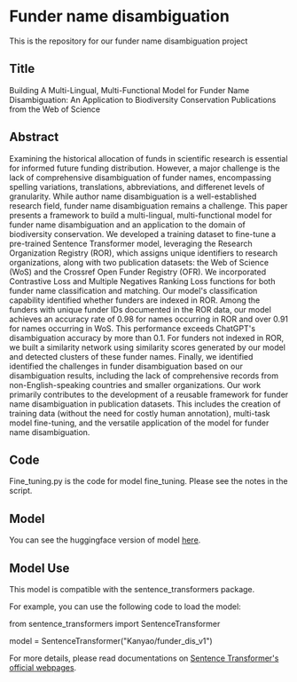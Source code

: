 # Funder name disambiguation

This is the repository for our funder name disambiguation project 

## Title

Building A Multi-Lingual, Multi-Functional Model for Funder Name Disambiguation: An Application to Biodiversity Conservation Publications from the Web of Science

## Abstract
Examining the historical allocation of funds in scientific research is essential for informed future funding distribution. However, a major challenge is the lack of comprehensive disambiguation of funder names, encompassing spelling variations, translations, abbreviations, and differenet levels of granularity. While author name disambiguation is a well-established research field, funder name disambiguation remains a challenge. This paper presents a framework to build a multi-lingual, multi-functional model for funder name disambiguation and an application to the domain of biodiversity conservation. We developed a training dataset to fine-tune a pre-trained Sentence Transformer model, leveraging the Research Organization Registry (ROR), which assigns unique identifiers to research organizations, along with two publication datasets: the Web of Science (WoS) and the Crossref Open Funder Registry (OFR). We incorporated Contrastive Loss and Multiple Negatives Ranking Loss functions for both funder name classification and matching. Our model's classification capability identified whether funders are indexed in ROR. Among the funders with unique funder IDs documented in the ROR data, our model achieves an accuracy rate of 0.98 for names occurring in ROR and over 0.91 for names occurring in WoS. This performance exceeds ChatGPT's disambiguation accuracy by more than 0.1. For funders not indexed in ROR, we built a similarity network using similarity scores generated by our model and detected clusters of these funder names. Finally, we identified identified the challenges in funder disambiguation based on our disambiguation results, including the lack of comprehensive records from non-English-speaking countries and smaller organizations. Our work primarily contributes to the development of a reusable framework for funder name disambiguation in publication datasets. This includes the creation of training data (without the need for costly human annotation), multi-task model fine-tuning, and the versatile application of the model for funder name disambiguation.

## Code

Fine_tuning.py is the code for model fine_tuning. Please see the notes in the script.

## Model

You can see the huggingface version of model [here](https://huggingface.co/Kanyao/funder_dis_v1).

## Model Use

This model is compatible with the sentence_transformers package.

For example, you can use the following code to load the model:

from sentence_transformers import SentenceTransformer

model = SentenceTransformer("Kanyao/funder_dis_v1")

For more details, please read documentations on [Sentence Transformer's official webpages](https://sbert.net/examples/applications/semantic-search/README.html).